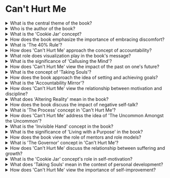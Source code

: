 

# Can't Hurt Me

<details>
<summary>What is the central theme of the book?</summary>

- Overcoming adversity and pushing mental and physical limits.

- Achieving extraordinary results through mental toughness.

- Mastering the art of resilience and self-discipline.

</details>

<details>
<summary>Who is the author of the book?</summary>

- David Goggins, a retired Navy SEAL and endurance athlete.

- A former Navy SEAL with a remarkable life story.

- An inspirational figure known for his incredible feats.

</details>

<details>
<summary>What is the 'Cookie Jar' concept?</summary>

- The 'Cookie Jar' is a mental tool for recalling past triumphs and strength.

- It's a source of motivation during difficult times.

- Helps overcome self-doubt and challenges.

</details>

<details>
<summary>How does the book emphasize the importance of embracing discomfort?</summary>

- Growth and improvement come from pushing beyond comfort zones.

- Comfort leads to stagnation and mediocrity.

- Challenging oneself is essential for personal development.

</details>

<details>
<summary>What is 'The 40% Rule'?</summary>

- The '40% Rule' suggests that we often give up at 40% of our potential.

- We have untapped reserves of strength and endurance.

- Pushing beyond perceived limits leads to greatness.

</details>

<details>
<summary>How does 'Can't Hurt Me' approach the concept of accountability?</summary>

- The book promotes radical self-accountability for one's life.

- Taking ownership of one's actions and choices is crucial.

- Blaming external factors hinders personal growth.

</details>

<details>
<summary>What role does visualization play in the book's message?</summary>

- Visualization is a powerful tool for achieving goals and success.

- Mental rehearsal helps build confidence and determination.

- Visualizing challenges makes them more manageable.

</details>

<details>
<summary>What is the significance of 'Callusing the Mind'?</summary>

- 'Callusing the Mind' means building mental resilience through hardship.

- Developing mental toughness is essential for overcoming obstacles.

- It's about training the mind to handle adversity.

</details>

<details>
<summary>How does 'Can't Hurt Me' view the impact of the past on one's future?</summary>

- The past doesn't define your future; you have the power to change.

- Using past experiences as fuel for growth is essential.

- Your history can be a source of strength.

</details>

<details>
<summary>What is the concept of 'Taking Souls'?</summary>

- 'Taking Souls' means outperforming others through sheer determination.

- It's about surpassing competitors and self-imposed limits.

- Competing with yourself is the ultimate goal.

</details>

<details>
<summary>How does the book approach the idea of setting and achieving goals?</summary>

- Setting audacious and specific goals is essential for growth.

- Consistent effort and discipline lead to goal attainment.

- Goals should be challenging to drive personal development.

</details>

<details>
<summary>What is the 'Accountability Mirror'?</summary>

- The 'Accountability Mirror' is a metaphor for self-reflection and honesty.

- It's about facing one's true self and taking responsibility.

- Honest self-assessment leads to personal growth.

</details>

<details>
<summary>How does 'Can't Hurt Me' view the relationship between motivation and discipline?</summary>

- Motivation is fleeting; discipline is the key to consistency.

- Relying on motivation alone leads to inconsistency.

- Discipline is the bridge between goals and achievements.

</details>

<details>
<summary>What does 'Altering Reality' mean in the book?</summary>

- 'Altering Reality' is about changing one's perception of what's possible.

- Shifting your mindset can lead to extraordinary results.

- Believing in the impossible makes it achievable.

</details>

<details>
<summary>How does the book discuss the impact of negative self-talk?</summary>

- Negative self-talk is a self-imposed limitation to be overcome.

- It hinders progress and must be replaced with positivity.

- Changing self-talk is vital for personal growth.

</details>

<details>
<summary>What is 'The Process' concept in 'Can't Hurt Me'?</summary>

- 'The Process' is the journey of personal transformation and growth.

- It involves embracing discomfort and continuous improvement.

- Success is found within 'The Process.'

</details>

<details>
<summary>How does 'Can't Hurt Me' address the idea of 'The Uncommon Amongst the Uncommon'?</summary>

- It's about striving to be exceptional among already exceptional individuals.

- Aim to stand out even among high-achievers.

- The uncommon go beyond societal norms.

</details>

<details>
<summary>What is the 'Invisible Hand' concept in the book?</summary>

- The 'Invisible Hand' represents the unseen forces that shape our lives.

- It's about recognizing and navigating external influences.

- Understanding 'The Invisible Hand' empowers individuals.

</details>

<details>
<summary>What is the significance of 'Living with a Purpose' in the book?</summary>

- Living with a purpose provides direction and motivation.

- Having a clear sense of purpose leads to fulfillment.

- Purpose drives resilience and determination.

</details>

<details>
<summary>How does the book view the role of mentors and role models?</summary>

- Mentors and role models offer guidance and inspiration.

- Learning from those who have achieved greatness is valuable.

- Seeking guidance accelerates personal growth.

</details>

<details>
<summary>What is 'The Governor' concept in 'Can't Hurt Me'?</summary>

- 'The Governor' is the mental limit that restricts performance.

- Removing 'The Governor' allows accessing untapped potential.

- Breaking through mental barriers is essential for success.

</details>

<details>
<summary>How does 'Can't Hurt Me' discuss the relationship between suffering and growth?</summary>

- Suffering is a catalyst for growth and transformation.

- Facing suffering with resilience leads to strength.

- Embracing hardship is a path to greatness.

</details>

<details>
<summary>What is the 'Cookie Jar' concept's role in self-motivation?</summary>

- The 'Cookie Jar' is a source of motivation during tough times.

- Recalling past victories provides strength and determination.

- It's a tool to overcome self-doubt.

</details>

<details>
<summary>What does 'Taking Souls' mean in the context of personal development?</summary>

- 'Taking Souls' is surpassing competitors and self-imposed limits.

- Outperforming others through sheer determination.

- Competing with yourself is the ultimate goal.

</details>

<details>
<summary>How does 'Can't Hurt Me' view the importance of self-improvement?</summary>

- Continuous self-improvement is the key to personal growth.

- Striving for excellence is a lifelong pursuit.

- A commitment to self-improvement leads to greatness.

</details>

